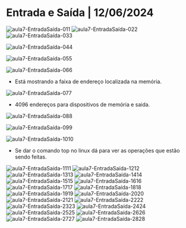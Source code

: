 #  Entrada e Saída | 12/06/2024

![aula7-EntradaSaída-01](https://github.com/user-attachments/assets/b2fc5191-dec5-428a-8a50-8c41986da109)1
![aula7-EntradaSaída-02](https://github.com/user-attachments/assets/fa1e83ab-dcb6-459c-938b-af937b82fd13)2
![aula7-EntradaSaída-03](https://github.com/user-attachments/assets/11f637b5-0672-46a7-8e25-0d93eb5aae72)3

![aula7-EntradaSaída-04](https://github.com/user-attachments/assets/d86aaa27-425a-45d2-95ca-da18b77b696b)4

![aula7-EntradaSaída-05](https://github.com/user-attachments/assets/91582f0b-ae94-41d5-8b46-29aa71f41ad6)5

![aula7-EntradaSaída-06](https://github.com/user-attachments/assets/c6b861c5-8f4d-4ab8-8836-506cf475e9df)6

- Está mostrando a faixa de endereço localizada na memória.

![aula7-EntradaSaída-07](https://github.com/user-attachments/assets/42a1ff07-c112-4d4d-83b7-047ff7a2352a)7

- 4096 endereços para dispositivos de memória e saida.

![aula7-EntradaSaída-08](https://github.com/user-attachments/assets/7d512bfd-feb6-41b9-9b75-8f71fec9cbc7)8

![aula7-EntradaSaída-09](https://github.com/user-attachments/assets/1b033d98-0185-4fe1-ac2c-e394946ce338)9

![aula7-EntradaSaída-10](https://github.com/user-attachments/assets/beca31fe-b5f0-4c41-8a30-18d1236acd14)10

- Se dar o comando top no linux dá para ver as operações que estão sendo feitas.

![aula7-EntradaSaída-11](https://github.com/user-attachments/assets/615f0013-b399-4dd5-9518-8ece177c6925)11
![aula7-EntradaSaída-12](https://github.com/user-attachments/assets/34fec461-793e-44e4-b660-4147a0e64a24)12
![aula7-EntradaSaída-13](https://github.com/user-attachments/assets/67fc6d82-0bac-435a-a913-f780b449bb6f)13
![aula7-EntradaSaída-14](https://github.com/user-attachments/assets/43c0de33-685f-471d-828e-e3f4b4b652f4)14
![aula7-EntradaSaída-15](https://github.com/user-attachments/assets/065fd89c-574f-4556-8ccf-049c00957ef1)15
![aula7-EntradaSaída-16](https://github.com/user-attachments/assets/481aabc9-f951-44f5-bd31-01786bc5b099)16
![aula7-EntradaSaída-17](https://github.com/user-attachments/assets/a0eed4e1-41dd-4ba8-bd55-0d734a79f871)17
![aula7-EntradaSaída-18](https://github.com/user-attachments/assets/d431ec2a-57f4-4130-8309-57d8621d3a3d)18
![aula7-EntradaSaída-19](https://github.com/user-attachments/assets/872fe81e-d5ce-40df-a804-b1d3b0c218cc)19
![aula7-EntradaSaída-20](https://github.com/user-attachments/assets/ec0e4b9f-4693-4f59-ae8c-4deaeeef2a19)20
![aula7-EntradaSaída-21](https://github.com/user-attachments/assets/c8250fb7-d6bf-4f61-bca0-0860d1859f82)21
![aula7-EntradaSaída-22](https://github.com/user-attachments/assets/1a86bc21-8885-4dfd-ba17-d7144e5d8b9d)22
![aula7-EntradaSaída-23](https://github.com/user-attachments/assets/169766cc-b0c5-409c-8d5b-73713d457ed4)23
![aula7-EntradaSaída-24](https://github.com/user-attachments/assets/297ab94b-296b-48ef-8abc-9f1f82071d42)24
![aula7-EntradaSaída-25](https://github.com/user-attachments/assets/eeccb564-d164-402d-b15f-fdeb76fb4483)25
![aula7-EntradaSaída-26](https://github.com/user-attachments/assets/59434bf3-d55f-4b54-9b6e-fe6363079455)26
![aula7-EntradaSaída-27](https://github.com/user-attachments/assets/0fa527fe-8bb8-476a-8d68-704eef9df408)27
![aula7-EntradaSaída-28](https://github.com/user-attachments/assets/b7d93fcb-ac94-420b-9be4-185b2c8ade29)28

